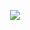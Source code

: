 <p align="center">
  <a href="https://github.com/DenverCoder1/readme-typing-svg"><img src="https://readme-typing-svg.herokuapp.com?size=19&color=13F700&width=600&lines=Ocultar+archivos+secretos+en+una+pista+de+audio+o+imagen"></a>
</p>

<h1 align="center"></h1>
